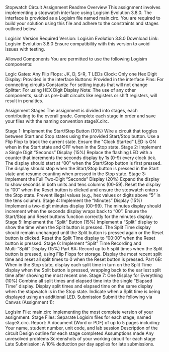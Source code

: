 Stopwatch Circuit Assignment Readme
Overview
This assignment involves implementing a stopwatch interface using Logisim Evolution 3.8.0. The interface is provided as a Logisim file named main.circ. You are required to build your solution using this file and adhere to the constraints and stages outlined below.

Logisim Version
Required Version: Logisim Evolution 3.8.0
Download Link: Logisim Evolution 3.8.0
Ensure compatibility with this version to avoid issues with testing.

Allowed Components
You are permitted to use the following Logisim components:

Logic Gates: Any
Flip Flops: JK, D, S-R, T
LEDs
Clock: Only one
Hex Digit Display: Provided in the interface
Buttons: Provided in the interface
Pins: For connecting circuits
Constants: For setting inputs that will not change
Splitter: For using HEX Digit Display
Note: The use of any other components, such as pre-built circuits like registers or shift registers, will result in penalties.

Assignment Stages
The assignment is divided into stages, each contributing to the overall grade. Complete each stage in order and save your files with the naming convention stageX.circ.

Stage 1: Implement the Start/Stop Button (10%)
Wire a circuit that toggles between Start and Stop states using the provided Start/Stop button.
Use a Flip Flop to track the current state.
Ensure the "Clock Started" LED is ON when in the Start state and OFF when in the Stop state.
Stage 2: Implement a Single Digit “Seconds” Display (15%)
Replace the flashing LED with a counter that increments the seconds display by 1s (0-9) every clock tick.
The display should start at “00” when the Start/Stop button is first pressed.
The display should stop when the Start/Stop button is pressed in the Start state and resume counting when pressed in the Stop state.
Stage 3: Implement the Full Two-Digit “Seconds” Display (20%)
Expand the display to show seconds in both units and tens columns (00-59).
Reset the display to “00” when the Reset button is clicked and ensure the stopwatch enters the Stop state.
Prevent illegal values (e.g., hex values or digits above “5” in the tens column).
Stage 4: Implement the “Minutes” Display (15%)
Implement a two-digit minutes display (00-99).
The minutes display should increment when the seconds display wraps back to “00”.
Ensure the Start/Stop and Reset buttons function correctly for the minutes display.
Stage 5: Implement the “Split” Button (15%)
Implement a “Split” display to show the time when the Split button is pressed.
The Split Time display should remain unchanged until the Split button is pressed again or the Reset button is clicked.
Reset the Split Time display to “00:00” when the Reset button is pressed.
Stage 6: Implement “Split” Time Recording and Multi-“Split” Display (15%)
Part 6A: Record up to 5 split times when the Split button is pressed, using Flip Flops for storage. Display the most recent split time and reset all split times to 0 when the Reset button is pressed.
Part 6B: When in the Stop state, display each split time in turn on the Split Time display when the Split button is pressed, wrapping back to the earliest split time after showing the most recent one.
Stage 7: One Display for Everything (10%)
Combine all split times and elapsed time into the single “Elapsed Time” display.
Display split times and elapsed time on the same display when the stopwatch is in the Stop state.
Indicate when a Split time is being displayed using an additional LED.
Submission
Submit the following via Canvas (Assignment 1):

Logisim File: main.circ implementing the most complete version of your assignment.
Stage Files: Separate Logisim files for each stage, named stageX.circ.
Report: A document (Word or PDF) of up to 5 pages including:
Your name, student number, unit code, and lab session
Description of the circuit
Design outline for each stage completed
Assumptions made
Any unresolved problems
Screenshots of your working circuit for each stage
Late Submission: A 10% deduction per day applies for late submissions.
